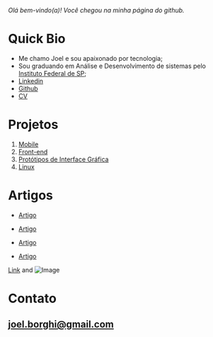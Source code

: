 
_Olá bem-vindo(a)! Você chegou na minha página do github._ 

# Quick Bio

 - Me chamo Joel e sou apaixonado por tecnologia;
 - Sou graduando em Análise e Desenvolvimento de sistemas pelo [Instituto Federal de SP](https://bra.ifsp.edu.br);
 - [Linkedin](url)
 - [Github](url)
 - [CV](url)
 
# Projetos

1. [Mobile](url)
2. [Front-end](url)
3. [Protótipos de Interface Gráfica](url)
4. [Linux](url)

# Artigos

- [Artigo](url)

- [Artigo](url)

- [Artigo](url)

- [Artigo](url)

[Link](url) and ![Image](archlinux.jpg)

# Contato
## joel.borghi@gmail.com

